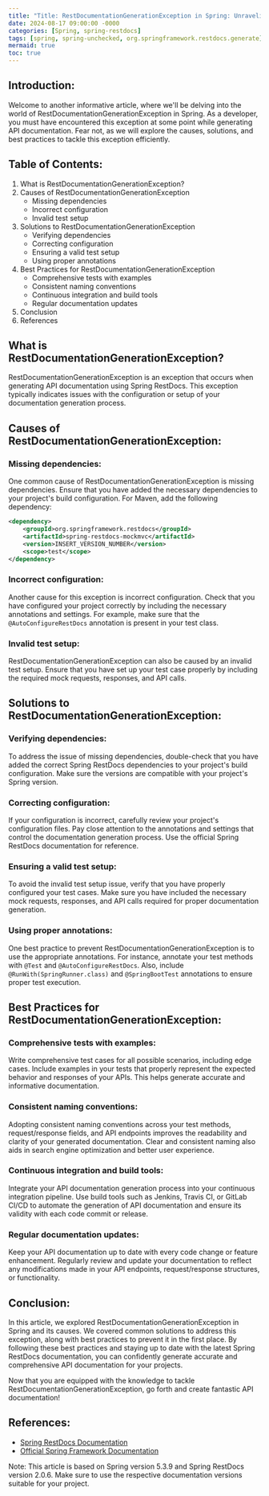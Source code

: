 ```yaml
---
title: "Title: RestDocumentationGenerationException in Spring: Unraveling the Mystery of API Documentation Generation"
date: 2024-08-17 09:00:00 -0000
categories: [Spring, spring-restdocs]
tags: [spring, spring-unchecked, org.springframework.restdocs.generate]
mermaid: true
toc: true
---
```



## Introduction:
Welcome to another informative article, where we'll be delving into the world of RestDocumentationGenerationException in Spring. As a developer, you must have encountered this exception at some point while generating API documentation. Fear not, as we will explore the causes, solutions, and best practices to tackle this exception efficiently.

## Table of Contents:
1. What is RestDocumentationGenerationException?
2. Causes of RestDocumentationGenerationException
    - Missing dependencies
    - Incorrect configuration
    - Invalid test setup
3. Solutions to RestDocumentationGenerationException
    - Verifying dependencies
    - Correcting configuration
    - Ensuring a valid test setup
    - Using proper annotations
4. Best Practices for RestDocumentationGenerationException
    - Comprehensive tests with examples
    - Consistent naming conventions
    - Continuous integration and build tools
    - Regular documentation updates
5. Conclusion
6. References

## What is RestDocumentationGenerationException?
RestDocumentationGenerationException is an exception that occurs when generating API documentation using Spring RestDocs. This exception typically indicates issues with the configuration or setup of your documentation generation process.

## Causes of RestDocumentationGenerationException:

### Missing dependencies:
One common cause of RestDocumentationGenerationException is missing dependencies. Ensure that you have added the necessary dependencies to your project's build configuration. For Maven, add the following dependency:

```xml
<dependency>
    <groupId>org.springframework.restdocs</groupId>
    <artifactId>spring-restdocs-mockmvc</artifactId>
    <version>INSERT_VERSION_NUMBER</version>
    <scope>test</scope>
</dependency>
```

### Incorrect configuration:
Another cause for this exception is incorrect configuration. Check that you have configured your project correctly by including the necessary annotations and settings. For example, make sure that the `@AutoConfigureRestDocs` annotation is present in your test class.

### Invalid test setup:
RestDocumentationGenerationException can also be caused by an invalid test setup. Ensure that you have set up your test case properly by including the required mock requests, responses, and API calls.

## Solutions to RestDocumentationGenerationException:

### Verifying dependencies:
To address the issue of missing dependencies, double-check that you have added the correct Spring RestDocs dependencies to your project's build configuration. Make sure the versions are compatible with your project's Spring version.

### Correcting configuration:
If your configuration is incorrect, carefully review your project's configuration files. Pay close attention to the annotations and settings that control the documentation generation process. Use the official Spring RestDocs documentation for reference.

### Ensuring a valid test setup:
To avoid the invalid test setup issue, verify that you have properly configured your test cases. Make sure you have included the necessary mock requests, responses, and API calls required for proper documentation generation.

### Using proper annotations:
One best practice to prevent RestDocumentationGenerationException is to use the appropriate annotations. For instance, annotate your test methods with `@Test` and `@AutoConfigureRestDocs`. Also, include `@RunWith(SpringRunner.class)` and `@SpringBootTest` annotations to ensure proper test execution.

## Best Practices for RestDocumentationGenerationException:

### Comprehensive tests with examples:
Write comprehensive test cases for all possible scenarios, including edge cases. Include examples in your tests that properly represent the expected behavior and responses of your APIs. This helps generate accurate and informative documentation.

### Consistent naming conventions:
Adopting consistent naming conventions across your test methods, request/response fields, and API endpoints improves the readability and clarity of your generated documentation. Clear and consistent naming also aids in search engine optimization and better user experience.

### Continuous integration and build tools:
Integrate your API documentation generation process into your continuous integration pipeline. Use build tools such as Jenkins, Travis CI, or GitLab CI/CD to automate the generation of API documentation and ensure its validity with each code commit or release.

### Regular documentation updates:
Keep your API documentation up to date with every code change or feature enhancement. Regularly review and update your documentation to reflect any modifications made in your API endpoints, request/response structures, or functionality.

## Conclusion:
In this article, we explored RestDocumentationGenerationException in Spring and its causes. We covered common solutions to address this exception, along with best practices to prevent it in the first place. By following these best practices and staying up to date with the latest Spring RestDocs documentation, you can confidently generate accurate and comprehensive API documentation for your projects.

Now that you are equipped with the knowledge to tackle RestDocumentationGenerationException, go forth and create fantastic API documentation!

## References:
- [Spring RestDocs Documentation](https://docs.spring.io/spring-restdocs/docs/current/reference/html5/)
- [Official Spring Framework Documentation](https://docs.spring.io/spring-framework/docs/current/reference/html/)

Note: This article is based on Spring version 5.3.9 and Spring RestDocs version 2.0.6. Make sure to use the respective documentation versions suitable for your project.